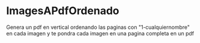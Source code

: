 # ImagesAPdfOrdenado
Genera un pdf en vertical ordenando las paginas con "1-cualquiernombre" en cada imagen y te pondra cada imagen en una pagina completa en un pdf 
